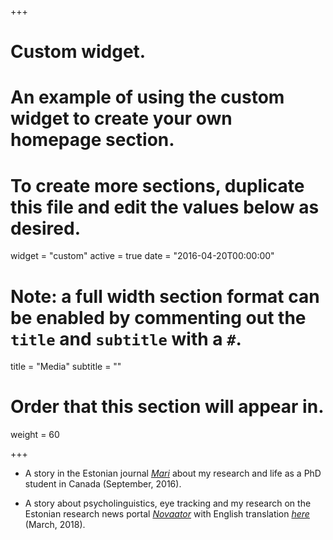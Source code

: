 +++
# Custom widget.
# An example of using the custom widget to create your own homepage section.
# To create more sections, duplicate this file and edit the values below as desired.
widget = "custom"
active = true
date = "2016-04-20T00:00:00"

# Note: a full width section format can be enabled by commenting out the `title` and `subtitle` with a `#`.
title = "Media"
subtitle = ""

# Order that this section will appear in.
weight = 60

+++

- A story in the Estonian journal [*Mari*](http://www.ajakirimari.ee/1272.htm) about my research and life as a PhD student in Canada (September, 2016).

- A story about psycholinguistics, eye tracking and my research on the Estonian research news portal [*Novaator*](https://novaator.err.ee/686921/eesti-noorteadlane-uuris-kanadas-pilke-jalgides-eestlaste-keelekasutust) with English translation [*here*](http://researchinestonia.eu/2018/03/08/young-estonian-scientist-in-canada-studied-the-language-use-of-estonians-by-measuring-their-gaze/) (March, 2018).